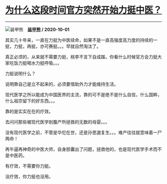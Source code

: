 # [为什么这段时间官方突然开始力挺中医？](https://www.zhihu.com/answer/1502763038)

-----------------------------------------------------------------

![装甲熊](https://pic2.zhimg.com/0239a482f30261d05553b88076d591fd.jpg?source=1940ef5c "装甲熊")&emsp;**[装甲熊](https://www.zhihu.com/people/li-li-79-8-55) / 2020-10-01**

其实几十年来，一直在力挺为中医续命，如果不是一直高强度高力度的持续的一挺，力挺，再挺，亦可赛挺。。。早就自然淘汰了。

真正必须的，从来就不需要力挺，桃李不言下自成蹊，你看什么时候官方会力挺大家吃饭力挺喝水力挺呼吸。。。

力挺说明什么？

说明靠自己是立不起来的，必须要借助外力才能维持生活。

现代医学之所以能成为中国医界的主流，靠的可不是绝不是什么自信，什么国粹，什么祖宗留下的好东西。。。

靠的是实实在在的疗效。

去问问那些被现代医学剖腹产所拯救的无数的母婴。。。

没有现代医学之前，不管是华佗在世，还是孙思邈复生。。。难产往往就意味着一尸两命！



再牛逼再神奇的中医大师，自身胆囊出了问题，拯救他的，也是现代医学手术而不是中医药。

有疗效，不需要你力挺。

没疗效，你力挺也没用。











